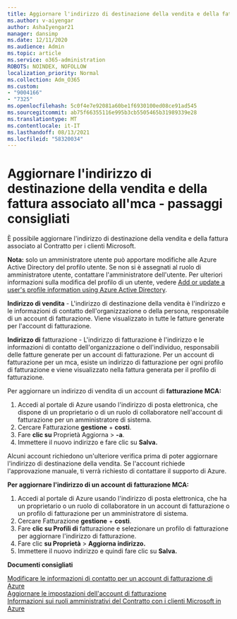```yaml
---
title: Aggiornare l'indirizzo di destinazione della vendita e della fattura associato all'mca - passaggi consigliati
ms.author: v-aiyengar
author: AshaIyengar21
manager: dansimp
ms.date: 12/11/2020
ms.audience: Admin
ms.topic: article
ms.service: o365-administration
ROBOTS: NOINDEX, NOFOLLOW
localization_priority: Normal
ms.collection: Adm_O365
ms.custom:
- "9004166"
- "7325"
ms.openlocfilehash: 5c0f4e7e92081a60be1f6930100ed08ce91ad545
ms.sourcegitcommit: ab75f66355116e995b3cb5505465b31989339e28
ms.translationtype: MT
ms.contentlocale: it-IT
ms.lasthandoff: 08/13/2021
ms.locfileid: "58320034"
---
```

# <a name="update-sold-to-and-bill-to-address-associated-to-your-mca---recommended-steps"></a>Aggiornare l'indirizzo di destinazione della vendita e della fattura associato all'mca - passaggi consigliati

È possibile aggiornare l'indirizzo di destinazione della vendita e della fattura associato al Contratto per i clienti Microsoft. 

**Nota:** solo un amministratore utente può apportare modifiche alle Azure Active Directory del profilo utente. Se non si è assegnati al ruolo di amministratore utente, contattare l'amministratore dell'utente. Per ulteriori informazioni sulla modifica del profilo di un utente, vedere [Add or update a user's profile information using Azure Active Directory](https://docs.microsoft.com/azure/active-directory/fundamentals/active-directory-users-profile-azure-portal).

**Indirizzo di vendita** - L'indirizzo di destinazione della vendita è l'indirizzo e le informazioni di contatto dell'organizzazione o della persona, responsabile di un account di fatturazione. Viene visualizzato in tutte le fatture generate per l'account di fatturazione.

**Indirizzo di** fatturazione - L'indirizzo di fatturazione è l'indirizzo e le informazioni di contatto dell'organizzazione o dell'individuo, responsabili delle fatture generate per un account di fatturazione. Per un account di fatturazione per un mca, esiste un indirizzo di fatturazione per ogni profilo di fatturazione e viene visualizzato nella fattura generata per il profilo di fatturazione.

Per aggiornare un indirizzo di vendita di un account di **fatturazione MCA:**

1. Accedi al portale di Azure usando l'indirizzo di posta elettronica, che dispone di un proprietario o di un ruolo di collaboratore nell'account di fatturazione per un amministratore di sistema.
1. Cercare Fatturazione **gestione**  +  **costi**.
1. Fare **clic su** Proprietà Aggiorna  >  **-a**.
1. Immettere il nuovo indirizzo e fare clic su **Salva.**

Alcuni account richiedono un'ulteriore verifica prima di poter aggiornare l'indirizzo di destinazione della vendita. Se l'account richiede l'approvazione manuale, ti verrà richiesto di contattare il supporto di Azure.

**Per aggiornare l'indirizzo di un account di fatturazione MCA:** 

1. Accedi al portale di Azure usando l'indirizzo di posta elettronica, che ha un proprietario o un ruolo di collaboratore in un account di fatturazione o un profilo di fatturazione per un amministratore di sistema.
1. Cercare Fatturazione **gestione**  +  **costi**.
1. Fare **clic su Profili di** fatturazione e selezionare un profilo di fatturazione per aggiornare l'indirizzo di fatturazione.
1. Fare clic **su Proprietà**  >  **Aggiorna indirizzo.**
1. Immettere il nuovo indirizzo e quindi fare clic su **Salva.**

**Documenti consigliati**

[Modificare le informazioni di contatto per un account di fatturazione di Azure](https://docs.microsoft.com/azure/cost-management-billing/manage/change-azure-account-profile)   
[Aggiornare le impostazioni dell'account di fatturazione](https://docs.microsoft.com/microsoft-store/update-microsoft-store-for-business-account-settings)  
[Informazioni sui ruoli amministrativi del Contratto con i clienti Microsoft in Azure](https://docs.microsoft.com/azure/cost-management-billing/manage/understand-mca-roles)